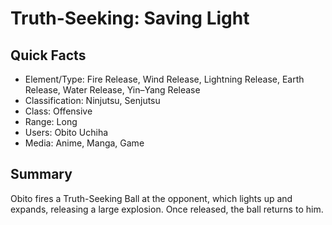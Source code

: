 # Truth-Seeking: Saving Light

## Quick Facts
- Element/Type: Fire Release, Wind Release, Lightning Release, Earth Release, Water Release, Yin–Yang Release
- Classification: Ninjutsu, Senjutsu
- Class: Offensive
- Range: Long
- Users: Obito Uchiha
- Media: Anime, Manga, Game

## Summary
Obito fires a Truth-Seeking Ball at the opponent, which lights up and expands, releasing a large explosion. Once released, the ball returns to him.
